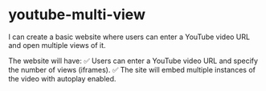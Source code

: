 # youtube-multi-view
I can create a basic website where users can enter a YouTube video URL and open multiple views of it.

The website will have:
✅ Users can enter a YouTube video URL and specify the number of views (iframes).
✅ The site will embed multiple instances of the video with autoplay enabled.
